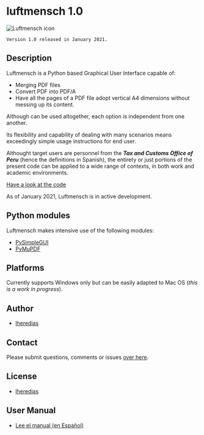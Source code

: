 # luftmensch 1.0
![Luftmensch icon](https://raw.githubusercontent.com/lheredias/Luftmensch/main/finalicon.ico)

```
Version 1.0 released in January 2021.
```
## Description

Luftmensch is a Python based Graphical User Interface capable of:
    
* Merging PDF files
* Convert PDF into PDF/A
* Have all the pages of a PDF file adopt vertical A4 dimensions without messing up its content.

Although can be used altogether, each option is independent from one another.

Its flexibility and capability of dealing with many scenarios means exceedingly simple usage instructions for end user.

Althought target users are personnel from the ***Tax and Customs Office of Peru*** (hence the definitions in Spanish), the entirety or just portions of the present code can be applied to a wide range of contexts, in both work and academic environments.

[Have a look at the code](https://github.com/lheredias)

As of January 2021, Luftmensch is in active development.

## Python modules
Luftmensch makes intensive use of the following modules:
* [PySimpleGUI](https://github.com/PySimpleGUI/PySimpleGUI)
* [PyMuPDF](https://github.com/pymupdf/PyMuPDF)

## Platforms

Currently supports Windows only but can be easily adapted to Mac OS (*this is a work in progress*).

## Author

* [lheredias](https://github.com/lheredias)

## Contact

Please submit questions, comments or issues [over here](https://github.com/lheredias/Luftmensch/discussions).

## License
* [lheredias](https://github.com/lheredias/Luftmensch/blob/main/LICENSE)

## User Manual
* [Lee el manual (en Español)](https://github.com/lheredias/Luftmensch/blob/main/Manual%20del%20usuario.pdf)
